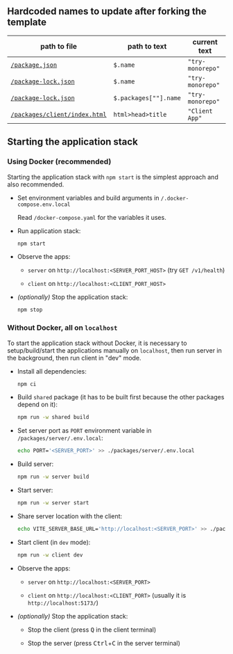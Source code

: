 ## Hardcoded names to update after forking the template

| path to file | path to text | current text |
-|-|-
[`/package.json`](/package.json) | `$.name` | `"try-monorepo"`
[`/package-lock.json`](/package-lock.json) | `$.name` | `"try-monorepo"`
[`/package-lock.json`](/package-lock.json) | `$.packages[""].name` | `"try-monorepo"`
[`/packages/client/index.html`](/packages/client/index.html) | `html>head>title` | `"Client App"`

## Starting the application stack

### Using Docker (recommended)

Starting the application stack with `npm start` is the simplest approach and also recommended.

- Set environment variables and build arguments in `/.docker-compose.env.local`

  Read `/docker-compose.yaml` for the variables it uses.

- Run application stack:

  ```sh
  npm start
  ```

- Observe the apps:

  - `server` on `http://localhost:<SERVER_PORT_HOST>` (try `GET /v1/health`)

  - `client` on `http://localhost:<CLIENT_PORT_HOST>`

- _(optionally)_ Stop the application stack:

  ```sh
  npm stop
  ```

### Without Docker, all on `localhost`

To start the application stack without Docker, it is necessary to setup/build/start the applications manually on `localhost`, then run server in the background, then run client in "dev" mode.

- Install all dependencies:

  ```sh
  npm ci
  ```

- Build `shared` package (it has to be built first because the other packages depend on it):

  ```sh
  npm run -w shared build
  ```

- Set server port as `PORT` environment variable in `/packages/server/.env.local`:

  ```sh
  echo PORT='<SERVER_PORT>' >> ./packages/server/.env.local
  ```

- Build server:

  ```sh
  npm run -w server build
  ```

- Start server:

  ```sh
  npm run -w server start
  ```

- Share server location with the client:

  ```sh
  echo VITE_SERVER_BASE_URL='http://localhost:<SERVER_PORT>' >> ./packages/client/.env.local
  ```

- Start client (in `dev` mode):

  ```sh
  npm run -w client dev
  ```

- Observe the apps:

  - `server` on `http://localhost:<SERVER_PORT>`

  - `client` on `http://localhost:<CLIENT_PORT>` (usually it is `http://localhost:5173/`)

- _(optionally)_ Stop the application stack:

  - Stop the client (press <kbd>Q</kbd> in the client terminal)

  - Stop the server (press <kbd>Ctrl</kbd>+<kbd>C</kbd> in the server terminal)
